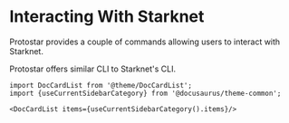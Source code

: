 # Interacting With Starknet

Protostar provides a couple of commands allowing users to interact with Starknet.

Protostar offers similar CLI to Starknet's CLI.

```mdx-code-block
import DocCardList from '@theme/DocCardList';
import {useCurrentSidebarCategory} from '@docusaurus/theme-common';

<DocCardList items={useCurrentSidebarCategory().items}/>
```
